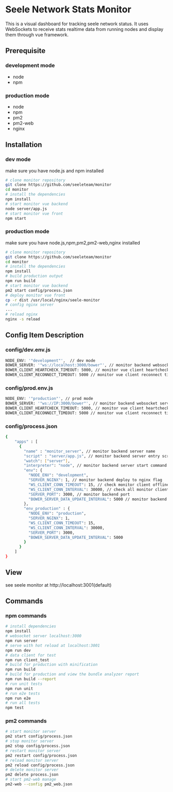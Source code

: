 # Seele Network Stats Monitor

This is a visual dashboard for tracking seele network status. It uses WebSockets to receive stats realtime data from running nodes and display them through vue framework.

## Prerequisite
### development mode
* node
* npm
### production mode
* node
* npm
* pm2
* pm2-web
* nginx

## Installation
### dev mode
make sure you have node.js and npm installed
``` bash
# clone monitor repository
git clone https://github.com/seeleteam/monitor
cd monitor
# install the dependencies
npm install
# start monitor vue backend
node server/app.js
# start monitor vue front
npm start
```
### production mode
make sure you have node.js,npm,pm2,pm2-web,nginx installed
``` bash
# clone monitor repository
git clone https://github.com/seeleteam/monitor
cd monitor
# install the dependencies
npm install
# build production output
npm run build
# start monitor vue backend
pm2 start config/process.json
# deploy monitor vue front
cp -r dist /usr/local/nginx/seele-monitor
# config nginx server
...
# reload nginx
nginx -s reload
```

## Config Item Description
### config/dev.env.js
``` bash
NODE_ENV: '"development"',  // dev mode
BOWER_SERVER: '"ws://localhost:3000/bower"', // monitor backend websocket server
BOWER_CLIENT_HEARTCHECK_TIMEOUT: 5000, // monitor vue client heartcheck timeout
BOWER_CLIENT_RECONNECT_TIMEOUT: 5000 // monitor vue client reconnect timeout
```
### config/prod.env.js
``` bash
NODE_ENV: '"production"', // prod mode
BOWER_SERVER: '"ws://IP:3000/bower"', // monitor backend websocket server
BOWER_CLIENT_HEARTCHECK_TIMEOUT: 5000, // monitor vue client heartcheck timeout
BOWER_CLIENT_RECONNECT_TIMEOUT: 5000 // monitor vue client reconnect timeout
```
### config/process.json
``` bash
{
    "apps" : [
      {
        "name" : "monitor_server", // monitor backend server name
        "script" : "server/app.js", // monitor backend server entry script
        "watch": ["server"], 
        "interpreter": "node", // monitor backend server start command
        "env": {
          "NODE_ENV": "development",
          "SERVER_NGINX": 1, // monitor backend deploy to nginx flag
          "WS_CLIENT_CONN_TIMEOUT": 15, // check monitor client offline timeout
          "WS_CLIENT_CONN_INTERVAL": 30000, // check all monitor client offline interval
          "SERVER_PORT": 3000, // monitor backend port
          "BOWER_SERVER_DATA_UPDATE_INTERVAL": 5000 // monitor backend data update interval
        },
        "env_production" : {
          "NODE_ENV": "production",
          "SERVER_NGINX": 1,
          "WS_CLIENT_CONN_TIMEOUT": 15,
          "WS_CLIENT_CONN_INTERVAL": 30000,
          "SERVER_PORT": 3000,
          "BOWER_SERVER_DATA_UPDATE_INTERVAL": 5000
        }
      }
    ]
}
```
## View
see seele monitor at http://localhost:3001(default)

## Commands
### npm commands
``` bash
# install dependencies
npm install
# websocket server localhost:3000
npm run server  
# serve with hot reload at localhost:3001
npm run dev
# data client for test
npm run client_test
# build for production with minification
npm run build
# build for production and view the bundle analyzer report
npm run build --report
# run unit tests
npm run unit
# run e2e tests
npm run e2e
# run all tests
npm test
```
### pm2 commands
``` bash
# start monitor server
pm2 start config/process.json
# stop monitor server
pm2 stop config/process.json
# restart monitor server
pm2 restart config/process.json
# reload monitor server
pm2 reload config/process.json
# delete monitor server
pm2 delete process.json
# start pm2-web manage
pm2-web --config pm2_web.json
```